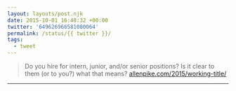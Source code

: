 ```yaml
---
layout: layouts/post.njk
date: 2015-10-01 16:48:32 +00:00
twitter: '649626966581080064'
permalink: /status/{{ twitter }}/
tags: 
  - tweet
---
```


> Do you hire for intern, junior, and/or senior positions? Is it clear to them (or to you?) what that means? [allenpike.com/2015/working-title/](http://www.allenpike.com/2015/working-title/)

---
